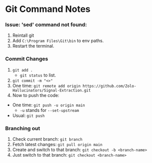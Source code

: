 # Git Command Notes

### Issue: 'sed' command not found:
1. Reintall git
2. Add `C:\Program Files\Git\bin` to env paths.
3. Restart the terminal.

### Commit Changes
1. `git add .`
    - `git status` to list.
2. `git commit -m "<>"`
3. One time: `git remote add origin https://github.com/Zolo-Hallucinators/Signal-Extraction.git`
4. Now to push the code:
- One time: `git push -u origin main`
    - `-u` stands for `--set-upstream`
- Usual: `git push`

### Branching out
1. Check current branch: `git branch`
2. Fetch latest changes: `git pull origin main`
3. Create and switch to that branch: `git checkout -b <branch-name>`
4. Just switch to that branch: `git checkout <branch-name>`
